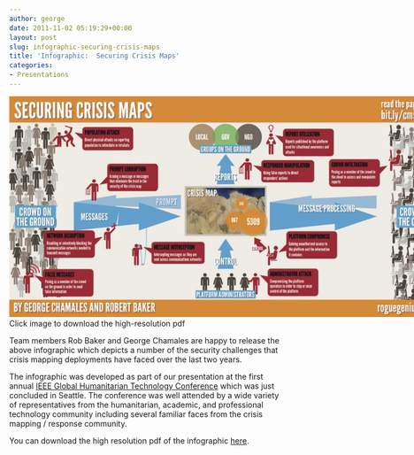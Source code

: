 ```yaml
---
author: george
date: 2011-11-02 05:19:29+00:00
layout: post
slug: infographic-securing-crisis-maps
title: 'Infographic:  Securing Crisis Maps'
categories:
- Presentations
---
```

<div id="post_img" style="width:800px">
<a href="/files/Securing_Crisis_Maps_Infographic.pdf"><img src="/images/posts/Crisismap-Infographic.jpg" width="780"></a>
Click image to download the high-resolution pdf
</div>

Team members Rob Baker and George Chamales are happy to release the above infographic which depicts a number of the security challenges that crisis mapping deployments have faced over the last two years.

The infographic was developed as part of our presentation at the first annual [IEEE Global Humanitarian Technology Conference](http://ieeeghtc.org) which was just concluded in Seattle.  The conference was well attended by a wide variety of representatives from the humanitarian, academic, and professional technology community including several familiar faces from the crisis mapping / response community.

You can download the high resolution pdf of the infographic [here](/files/Securing_Crisis_Maps_Infographic.pdf).
